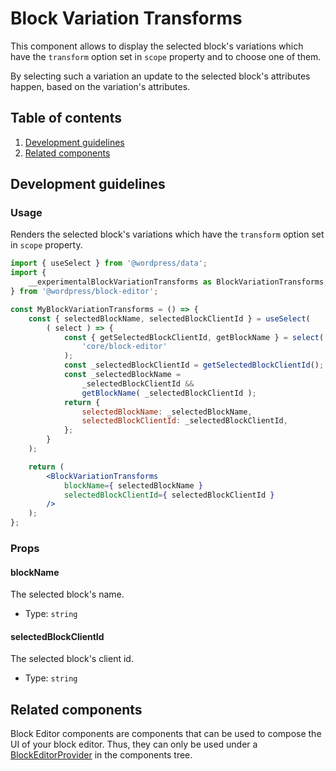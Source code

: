 # Block Variation Transforms

This component allows to display the selected block's variations which have the `transform` option set in `scope` property and to choose one of them.

By selecting such a variation an update to the selected block's attributes happen, based on the variation's attributes.

## Table of contents

1. [Development guidelines](#development-guidelines)
2. [Related components](#related-components)

## Development guidelines

### Usage

Renders the selected block's variations which have the `transform` option set in `scope` property.

```jsx
import { useSelect } from '@wordpress/data';
import {
	__experimentalBlockVariationTransforms as BlockVariationTransforms,
} from '@wordpress/block-editor';

const MyBlockVariationTransforms = () => {
	const { selectedBlockName, selectedBlockClientId } = useSelect(
		( select ) => {
			const { getSelectedBlockClientId, getBlockName } = select(
				'core/block-editor'
			);
			const _selectedBlockClientId = getSelectedBlockClientId();
			const _selectedBlockName =
				_selectedBlockClientId &&
				getBlockName( _selectedBlockClientId );
			return {
				selectedBlockName: _selectedBlockName,
				selectedBlockClientId: _selectedBlockClientId,
			};
		}
	);

	return (
		<BlockVariationTransforms
			blockName={ selectedBlockName }
			selectedBlockClientId={ selectedBlockClientId }
		/>
	);
};
```

### Props

#### blockName

The selected block's name.

- Type: `string`


#### selectedBlockClientId

The selected block's client id.

- Type: `string`

## Related components

Block Editor components are components that can be used to compose the UI of your block editor. Thus, they can only be used under a [BlockEditorProvider](https://github.com/WordPress/gutenberg/blob/master/packages/block-editor/src/components/provider/README.md) in the components tree.
